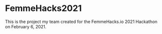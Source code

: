 # FemmeHacks2021

This is the project my team created for the FemmeHacks.io 2021 Hackathon on February 6, 2021. 
